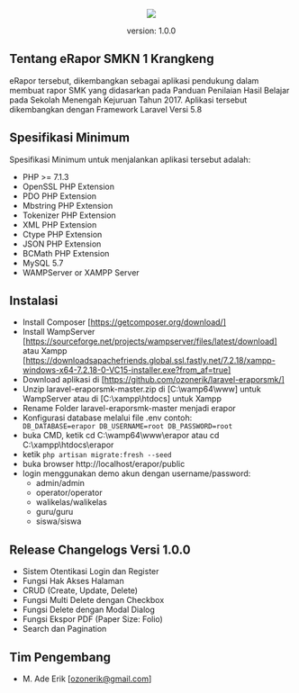 <p align="center">
<img src="https://lh3.googleusercontent.com/ibTn7ItH55oXEts3qN4nAe5jghMMEbqYXJ2ah3gNzqnydUtuVFInR2Y39PzVwokSmf4Cst9_0ZBpZ4CeskRDWpVu5pIRgPyev9W2objfQQFpDmgkZ6H5TdonhNVrL5NNRgjMwWwHUmysRAP3FsOvv3iWHGjp8rjObZ_vNJH9WGFHVCeKDkA9oiqCASQTFcp1C8ZhQO5aK-VCrTKEC0ne5ZLf7Xux_6gP6AgsBln4txYt6XLrSCJ5UxxJWoxCz4w4SFeA-uA4qc-jCDvZV__90swJUSYAEy5QfgWq7nv3FeOqwpgPdZeHrTMXoRMgKvlxwTIxE2aHxzU9FtFbNXEEgJUdTn7h-i-Gsg72kkniJ9xmQwft6JtFirPPM0_1kMINqe3Km3VV_gV4Y1JfDiLK_VCGKv7Pqs2nVJC2fP2nHDxqxWT2VmZGYo7Ky1DX3VfuaD-Xuz5h_2CMXyTFoQ07r4SftTIRzQy5jPdTVbpx84g_2xTDczAKJORUvxIRejNxDjADtMyjpAwwyDlTz6eze4W5SLUj6ATRD1BO9pfdJWz6qILf-OaNPsHKOWiCN0G3no6rAqQ72_2G1ITLK8RB8rtyiRIw6xO95cMkcx_rLtCD8GNYY3_xGiDsgcA77NNHIRKcOmwLFBgLnx26g77kiLwpQo5LyRm1H9IxGPfU82JRpMjb8lFaDGeBce_hsKgcyeqQrBrI1PJDHUvzfuqleO56=w276-h91-no">
</p>

<p align="center">
version: 1.0.0
</p>

## Tentang eRapor SMKN 1 Krangkeng

eRapor tersebut, dikembangkan sebagai aplikasi pendukung dalam membuat rapor SMK yang didasarkan pada Panduan Penilaian Hasil Belajar pada Sekolah Menengah Kejuruan Tahun 2017. Aplikasi tersebut dikembangkan dengan Framework Laravel Versi 5.8

## Spesifikasi Minimum

Spesifikasi Minimum untuk menjalankan aplikasi tersebut adalah:
- PHP >= 7.1.3
- OpenSSL PHP Extension
- PDO PHP Extension
- Mbstring PHP Extension
- Tokenizer PHP Extension
- XML PHP Extension
- Ctype PHP Extension
- JSON PHP Extension
- BCMath PHP Extension
- MySQL 5.7
- WAMPServer or XAMPP Server

## Instalasi
- Install Composer [https://getcomposer.org/download/]
- Install WampServer [https://sourceforge.net/projects/wampserver/files/latest/download] atau
Xampp [https://downloadsapachefriends.global.ssl.fastly.net/7.2.18/xampp-windows-x64-7.2.18-0-VC15-installer.exe?from_af=true]
- Download aplikasi di [https://github.com/ozonerik/laravel-eraporsmk/] 
- Unzip laravel-eraporsmk-master.zip di [C:\wamp64\www] untuk WampServer atau di [C:\xampp\htdocs] untuk Xampp
- Rename Folder laravel-eraporsmk-master menjadi erapor
- Konfigurasi database melalui file .env 
  contoh:
  <code>
  DB_DATABASE=erapor
  DB_USERNAME=root
  DB_PASSWORD=root
  </code>
- buka CMD, ketik cd C:\wamp64\www\erapor atau cd C:\xampp\htdocs\erapor
- ketik <code>php artisan migrate:fresh --seed</code>
- buka browser <url>http://localhost/erapor/public</url>
- login menggunakan demo akun dengan username/password: 
   - admin/admin
   - operator/operator
   - walikelas/walikelas
   - guru/guru
   - siswa/siswa

## Release Changelogs Versi 1.0.0
- Sistem Otentikasi Login dan Register
- Fungsi Hak Akses Halaman
- CRUD (Create, Update, Delete)
- Fungsi Multi Delete dengan Checkbox
- Fungsi Delete dengan Modal Dialog
- Fungsi Ekspor PDF (Paper Size: Folio)
- Search dan Pagination

## Tim Pengembang
- M. Ade Erik [ozonerik@gmail.com]

